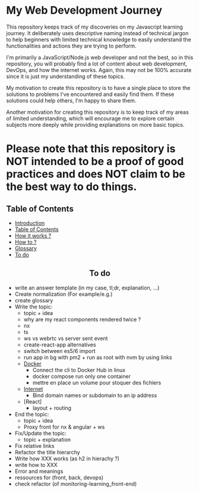 # My Web Development Journey

This repository keeps track of my discoveries on my Javascript learning journey. It deliberately uses descriptive naming instead of technical jargon to help beginners with limited technical knowledge to easily understand the functionalities and actions they are trying to perform.

I'm primarily a JavaScript/Node.js web developer and not the best, so in this repository, you will probably find a lot of content about web development, DevOps, and how the internet works. Again, this may not be 100% accurate since it is just my understanding of these topics.

My motivation to create this repository is to have a single place to store the solutions to problems I've encountered and easily find them. If these solutions could help others, I'm happy to share them.

Another motivation for creating this repository is to keep track of my areas of limited understanding, which will encourage me to explore certain subjects more deeply while providing explanations on more basic topics.

Please note that this repository is NOT intended to be a proof of good practices and does NOT claim to be the best way to do things.
====

## Table of Contents

- [Introduction](#my-web-development-journey)
- [Table of Contents](#table-of-contents)
- [How it works ?](./raw/how-it-works/index.md)
- [How to ?](./raw/how-to/index.md)
- [Glossary](./raw/glossary/index.md)
- [To do](#to-do)

<h2 align="center" id="to-do">To do</h2>

- write an answer template (in my case, tl;dr, explanation, ...)
- Create normalization (For example/e.g.)
- create glossary
- Write the topic:
  - topic + idea
  - why are my react components rendered twice ?
  - nx
  - ts
  - ws vs webrtc vs server sent event
  - create-react-app alternatives
  - switch between es5/6 import
  - run app in bg with pm2 + run as root with nvm by using links
  - [Docker](#docker)
      - Connect the cli to Docker Hub in linux
      - docker compose run only one container
      - mettre en place un volume pour stoquer des fichiers
  - [Internet](#)
    - Bind domain names or subdomain to an ip address
  - [React]
    - layout + routing
- End the topic:
  - topic + idea
  - Proxy front for nx & angular + ws
- Fix/Update the topic:
  - topic + explanation
- Fix relative links
- Refactor the title hierarchy
- Write how XXX works (as h2 in hierachy ?)
- write how to XXX
- Error and meanings
- ressources for (front, back, devops)
- check refactor (of monitoring-learning_front-end)